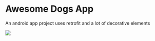 # Awesome Dogs App
An android app project uses retrofit and a lot of decorative elements

![](Images/gif.gif)
